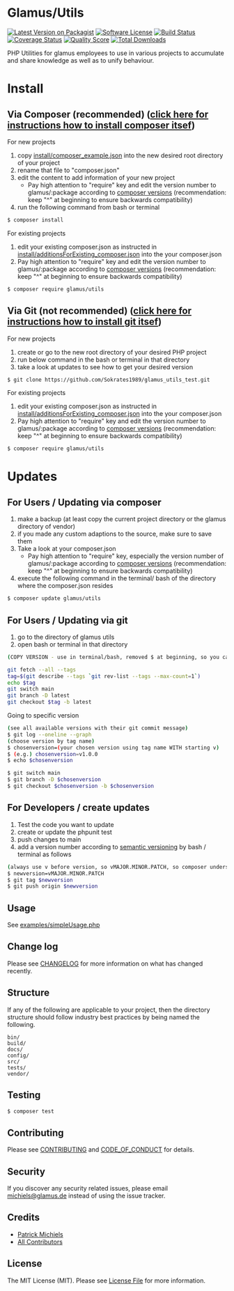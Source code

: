 # Glamus/Utils

[![Latest Version on Packagist][ico-version]][link-packagist]
[![Software License][ico-license]](LICENSE.md)
[![Build Status][ico-travis]][link-travis]
[![Coverage Status][ico-scrutinizer]][link-scrutinizer]
[![Quality Score][ico-code-quality]][link-code-quality]
[![Total Downloads][ico-downloads]][link-downloads]


PHP Utilities for glamus employees to use in various projects to accumulate and share knowledge as well as to unify behaviour.


# Install

## Via Composer (recommended) ([click here for instructions how to install composer itsef](https://getcomposer.org/))

For new projects 
1. copy [install/composer_example.json](install/composer_example.json) into the new desired root directory of your project
2. rename that file to "composer.json"
3. edit the content to add information of your new project
   - Pay high attention to "require" key and edit the version number to glamus/:package according to [composer versions](https://getcomposer.org/doc/articles/versions.md) (recommendation: keep "^" at beginning to ensure backwards compatibility)
4. run the following command from bash or terminal 

``` bash
$ composer install
```

For existing projects
1. edit your existing composer.json as instructed in [install/additionsForExisting_composer.json](install/additionsForExisting_composer.json) into the your composer.json
2. Pay high attention to "require" key and edit the version number to glamus/:package according to [composer versions](https://getcomposer.org/doc/articles/versions.md) (recommendation: keep "^" at beginning to ensure backwards compatibility)

``` bash
$ composer require glamus/utils
```

## Via Git (not recommended) ([click here for instructions how to install git itsef](https://github.com/git-guides/install-git))

For new projects
1. create or go to the new root directory of your desired PHP project
2. run below command in the bash or terminal in that directory
3. take a look at updates to see how to get your desired version

``` bash
$ git clone https://github.com/Sokrates1989/glamus_utils_test.git
```

For existing projects
1. edit your existing composer.json as instructed in [install/additionsForExisting_composer.json](install/additionsForExisting_composer.json) into the your composer.json
2. Pay high attention to "require" key and edit the version number to glamus/:package according to [composer versions](https://getcomposer.org/doc/articles/versions.md) (recommendation: keep "^" at beginning to ensure backwards compatibility)

``` bash
$ composer require glamus/utils
```

# Updates

## For Users / Updating via composer 

1. make a backup (at least copy the current project directory or the glamus directory of vendor)
2. if you made any custom adaptions to the source, make sure to save them
3. Take a look at your composer.json
    - Pay high attention to "require" key, especially the version number of glamus/:package according to [composer versions](https://getcomposer.org/doc/articles/versions.md) (recommendation: keep "^" at beginning to ensure backwards compatibility)
4. execute the following command in the terminal/ bash of the directory  where the composer.json resides

``` bash
$ composer update glamus/utils
```


## For Users / Updating via git

1. go to the directory of glamus utils 
2. open bash or terminal in that directory

``` bash
(COPY VERSION - use in terminal/bash, removed $ at beginning, so you can simply copy/ paste)

git fetch --all --tags
tag=$(git describe --tags `git rev-list --tags --max-count=1`)
echo $tag
git switch main
git branch -D latest
git checkout $tag -b latest
```

Going to specific version
``` bash
(see all available versions with their git commit message)
$ git log --oneline --graph
(choose version by tag name)
$ chosenversion=(your chosen version using tag name WITH starting v)
$ (e.g.) chosenversion=v1.0.0
$ echo $chosenversion

$ git switch main
$ git branch -D $chosenversion
$ git checkout $chosenversion -b $chosenversion
```


## For Developers / create updates

1. Test the code you want to update
2. create or update the phpunit test
3. push changes to main
4. add a version number according to [semantic versioning](https://semver.org/) by bash / terminal as follows

``` bash
(always use v before version, so vMAJOR.MINOR.PATCH, so composer understands versions)
$ newversion=vMAJOR.MINOR.PATCH
$ git tag $newversion
$ git push origin $newversion
```

## Usage

See [examples/simpleUsage.php](examples/simpleUsage.php)

## Change log

Please see [CHANGELOG](CHANGELOG.md) for more information on what has changed recently.


## Structure

If any of the following are applicable to your project, then the directory structure should follow industry best practices by being named the following.

```
bin/        
build/
docs/
config/
src/
tests/
vendor/
```

## Testing

``` bash
$ composer test
```

## Contributing

Please see [CONTRIBUTING](CONTRIBUTING.md) and [CODE_OF_CONDUCT](CODE_OF_CONDUCT.md) for details.

## Security

If you discover any security related issues, please email michiels@glamus.de instead of using the issue tracker.

## Credits

- [Patrick Michiels][link-author]
- [All Contributors][link-contributors]

## License

The MIT License (MIT). Please see [License File](LICENSE.md) for more information.

[ico-version]: https://img.shields.io/packagist/v/glamus/utils.svg?style=flat-square
[ico-license]: https://img.shields.io/badge/license-MIT-brightgreen.svg?style=flat-square
[ico-travis]: https://img.shields.io/travis/glamus/utils/master.svg?style=flat-square
[ico-scrutinizer]: https://img.shields.io/scrutinizer/coverage/g/glamus/utils.svg?style=flat-square
[ico-code-quality]: https://img.shields.io/scrutinizer/g/glamus/utils.svg?style=flat-square
[ico-downloads]: https://img.shields.io/packagist/dt/glamus/utils.svg?style=flat-square

[link-packagist]: https://packagist.org/packages/glamus/utils
[link-travis]: https://travis-ci.org/glamus/utils
[link-scrutinizer]: https://scrutinizer-ci.com/g/glamus/utils/code-structure
[link-code-quality]: https://scrutinizer-ci.com/g/glamus/utils
[link-downloads]: https://packagist.org/packages/glamus/utils
[link-author]: https://github.com/Sokrates1989
[link-contributors]: ../../contributors
